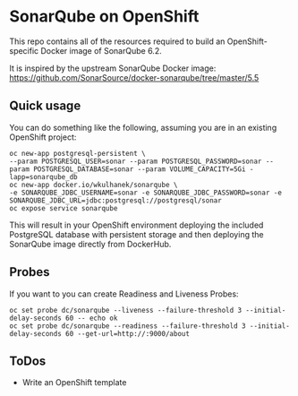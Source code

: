 # SonarQube on OpenShift
This repo contains all of the resources required to build an OpenShift-specific
Docker image of SonarQube 6.2.

It is inspired by the upstream SonarQube Docker image:
https://github.com/SonarSource/docker-sonarqube/tree/master/5.5

## Quick usage
You can do something like the following, assuming you are in an existing
OpenShift project:

    oc new-app postgresql-persistent \
    --param POSTGRESQL_USER=sonar --param POSTGRESQL_PASSWORD=sonar --param POSTGRESQL_DATABASE=sonar --param VOLUME_CAPACITY=5Gi -lapp=sonarqube_db
    oc new-app docker.io/wkulhanek/sonarqube \
    -e SONARQUBE_JDBC_USERNAME=sonar -e SONARQUBE_JDBC_PASSWORD=sonar -e SONARQUBE_JDBC_URL=jdbc:postgresql://postgresql/sonar
    oc expose service sonarqube

This will result in your OpenShift environment deploying the included PostgreSQL
database with persistent storage and then deploying the SonarQube image directly
from DockerHub.

## Probes
If you want to you can create Readiness and Liveness Probes:

    oc set probe dc/sonarqube --liveness --failure-threshold 3 --initial-delay-seconds 60 -- echo ok
    oc set probe dc/sonarqube --readiness --failure-threshold 3 --initial-delay-seconds 60 --get-url=http://:9000/about

## ToDos
* Write an OpenShift template
